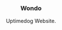 <p align="center">
    <h3 align="center">Wondo</h3>
    <p align="center">Uptimedog Website.</p>
</p>
